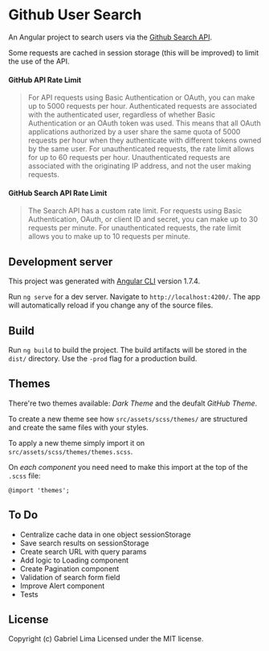 # Github User Search

An Angular project to search users via the [Github Search API](https://developer.github.com/v3/search/).

Some requests are cached in session storage (this will be improved) to limit the use of the API.

#### GitHub API Rate Limit
> For API requests using Basic Authentication or OAuth, you can make up to 5000 requests per hour. Authenticated requests are associated with the authenticated user, regardless of whether Basic Authentication or an OAuth token was used. This means that all OAuth applications authorized by a user share the same quota of 5000 requests per hour when they authenticate with different tokens owned by the same user. For unauthenticated requests, the rate limit allows for up to 60 requests per hour. Unauthenticated requests are associated with the originating IP address, and not the user making requests.

#### GitHub Search API Rate Limit
> The Search API has a custom rate limit. For requests using Basic Authentication, OAuth, or client ID and secret, you can make up to 30 requests per minute. For unauthenticated requests, the rate limit allows you to make up to 10 requests per minute.

## Development server
This project was generated with [Angular CLI](https://github.com/angular/angular-cli) version 1.7.4.

Run `ng serve` for a dev server. Navigate to `http://localhost:4200/`. The app will automatically reload if you change any of the source files.

## Build

Run `ng build` to build the project. The build artifacts will be stored in the `dist/` directory. Use the `-prod` flag for a production build.

## Themes
There're two themes available: *Dark Theme* and the deufalt *GitHub Theme*.

To create a new theme see how `src/assets/scss/themes/` are structured and create the same files with your styles.

To apply a new theme simply import it on `src/assets/scss/themes/themes.scss`.


On *each component* you need need to make this import at the top of the `.scss` file:

```
@import 'themes';
```

## To Do
- Centralize cache data in one object sessionStorage
- Save search results on sessionStorage
- Create search URL with query params
- Add logic to Loading component
- Create Pagination component
- Validation of search form field
- Improve Alert component
- Tests

## License
Copyright (c) Gabriel Lima Licensed under the MIT license.
